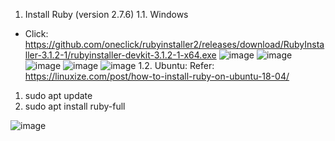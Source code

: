 1. Install Ruby (version 2.7.6)
1.1. Windows
  + Click: https://github.com/oneclick/rubyinstaller2/releases/download/RubyInstaller-3.1.2-1/rubyinstaller-devkit-3.1.2-1-x64.exe
  ![image](https://user-images.githubusercontent.com/108503348/188781479-ce38ec5c-9946-4ba3-b484-3a0e77880734.png)
  ![image](https://user-images.githubusercontent.com/108503348/188781495-ed6cd55a-802d-4ae8-9ab6-35e45fbb1bd4.png)
  ![image](https://user-images.githubusercontent.com/108503348/188781533-53a83648-bcae-426a-a232-a6cedc20fd54.png)
  ![image](https://user-images.githubusercontent.com/108503348/188781546-d89e9a86-885e-4022-bf34-37ac16b993ce.png)
  ![image](https://user-images.githubusercontent.com/108503348/188781561-e4ca1646-75bb-44fc-9c90-2424bf58c3e5.png)
1.2. Ubuntu:
  Refer: https://linuxize.com/post/how-to-install-ruby-on-ubuntu-18-04/
  
  1. sudo apt update
  2. sudo apt install ruby-full
  
  ![image](https://user-images.githubusercontent.com/108503348/188781863-3b226b03-9f36-4eb0-9814-d2f239867897.png)

  
